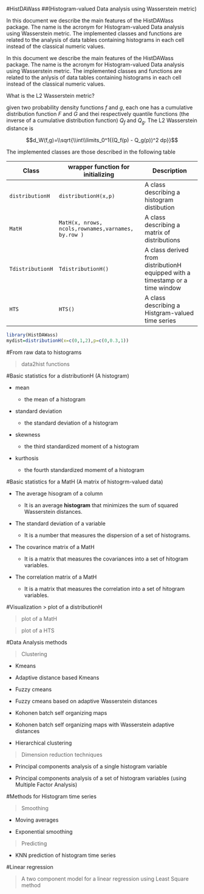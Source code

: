 <!-- README.md is generated from README.Rmd. Please edit that file -->

\#HistDAWass \#\#(Histogram-valued Data analysis using Wasserstein
metric)

In this document we describe the main features of the HistDAWass
package. The name is the acronym for Histogram-valued Data analysis
using Wasserstein metric. The implemented classes and functions are
related to the analysis of data tables containing histograms in each
cell instead of the classical numeric values.

In this document we describe the main features of the HistDAWass
package. The name is the acronym for Histogram-valued Data analysis
using Wasserstein metric. The implemented classes and functions are
related to the anlysis of data tables containing histograms in each cell
instead of the classical numeric values.

What is the L2 Wasserstein metric?

given two probability density functions *f* and *g*, each one has a
cumulative distribution function *F* and *G* and thei respectively
quantile functions (the inverse of a cumulative distribution function)
*Q*<sub>*f*</sub> and *Q*<sub>*g*</sub>. The L2 Wasserstein distance is

$$d_W(f,g)=\\sqrt{\\int\\limits_0^1{(Q_f(p) - Q_g(p))^2 dp}}$$

The implemented classes are those described in the following table

| Class            | wrapper function for initializing                  | Description                                                                   |
|------------------|----------------------------------------------------|-------------------------------------------------------------------------------|
| `distributionH`  | `distributionH(x,p)`                               | A class describing a histogram distibution                                    |
| `MatH`           | `MatH(x, nrows, ncols,rownames,varnames, by.row )` | A class describing a matrix of distributions                                  |
| `TdistributionH` | `TdistributionH()`                                 | A class derived from distributionH equipped with a timestamp or a time window |
| `HTS`            | `HTS()`                                            | A class describing a Histgram-valued time series                              |

``` r
library(HistDAWass)
mydist=distributionH(x=c(0,1,2),p=c(0,0.3,1))
```

\#From raw data to histograms

> data2hist functions

\#Basic statistics for a distributionH (A histogram)

-   mean  
    + the mean of a histogram

-   standard deviation  
    + the standard deviation of a histogram

-   skewness

    -   the third standardized moment of a histogram

-   kurthosis

    -   the fourth standardized momemt of a histogram

\#Basic statistics for a MatH (A matrix of histogrm-valued data)

-   The average hisogram of a column  
    + It is an average **histogram** that minimizes the sum of squared
    Wasserstein distances.

-   The standard deviation of a variable  
    + It is a number that measures the dispersion of a set of
    histograms.

-   The covarince matrix of a MatH  
    + It is a matrix that measures the covariances into a set of
    hitogram variables.

-   The correlation matrix of a MatH  
    + It is a matrix that measures the correlation into a set of
    hitogram variables.

\#Visualization \> plot of a distributionH

> plot of a MatH

> plot of a HTS

\#Data Analysis methods

> Clustering

-   Kmeans

-   Adaptive distance based Kmeans

-   Fuzzy cmeans

-   Fuzzy cmeans based on adaptive Wasserstein distances

-   Kohonen batch self organizing maps

-   Kohonen batch self organizing maps with Wasserstein adaptive
    distances

-   Hierarchical clustering

> Dimension reduction techniques

-   Principal components analysis of a single histogram variable

-   Principal components analysis of a set of histogram variables (using
    Multiple Factor Analysis)

\#Methods for Histogram time series

> Smoothing

-   Moving averages

-   Exponential smoothing

> Predicting

-   KNN prediction of histogram time series

\#Linear regression

> A two component model for a linear regression using Least Square
> method
